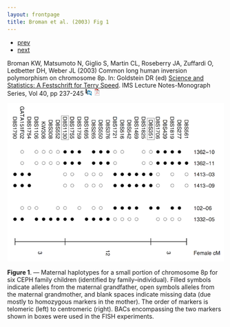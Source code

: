 ```yaml
---
layout: frontpage
title: Broman et al. (2003) Fig 1
---
```


<div class="navbar">
  <div class="navbar-inner">
      <ul class="nav">
          <li><a href="rigenome_fig6.html">prev</a></li>
          <li><a href="preCCprob_tabS13.html">next</a></li>
      </ul>
  </div>
</div>

Broman KW, Matsumoto N, Giglio S, Martin CL, Roseberry JA, Zuffardi
O, Ledbetter DH, Weber JL (2003) Common long human inversion
polymorphism on chromosome 8p.  In: Goldstein DR (ed)
[Science and Statistics: A Festschrift for Terry Speed](http://www.imstat.org/publications/lecnotes.htm).
IMS Lecture Notes-Monograph Series, Vol 40, pp 237-245
[![Abstract](../icons16/pubmed-icon.png)](https://www.biostat.wisc.edu/~kbroman/publications/inver_abstract.html)
[![pdf (139k)](../icons16/pdf-icon.png)](https://www.biostat.wisc.edu/~kbroman/publications/inversion.pdf)

![Broman et al. (2003) Fig 1](../../assets/bigpublpics/inversion_fig1_lg.png)

**Figure 1**. &mdash; Maternal haplotypes for a small portion of chromosome 8p
for six CEPH family children (identified by
family&ndash;individual). Filled symbols indicate alleles from the
maternal grandfather, open symbols alleles from the maternal
grandmother, and blank spaces indicate missing data (due mostly to
homozygous markers in the mother). The order of markers is telomeric
(left) to centromeric (right). BACs encompassing the two markers shown
in boxes were used in the FISH experiments.
